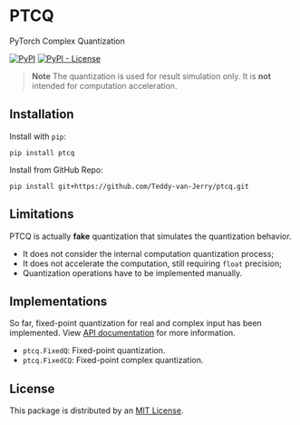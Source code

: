 # PTCQ
PyTorch Complex Quantization

[![PyPI](https://img.shields.io/pypi/v/ptcq)](https://pypi.org/project/ptcq/)
[![PyPI - License](https://img.shields.io/pypi/l/ptcq)](LICENSE)

> **Note** The quantization is used for result simulation only.
> It is **not** intended for computation acceleration.

## Installation
Install with `pip`:
```
pip install ptcq
```
Install from GitHub Repo:
```
pip install git+https://github.com/Teddy-van-Jerry/ptcq.git
```

## Limitations
PTCQ is actually **fake** quantization that simulates the quantization behavior.
- It does not consider the internal computation quantization process;
- It does not accelerate the computation, still requiring `float` precision;
- Quantization operations have to be implemented manually.

## Implementations

So far, fixed-point quantization for real and complex input has been implemented.
View [API documentation](https://ptcq.tvj.one/en/latest/api/fixed/) for more information.

- `ptcq.FixedQ`: Fixed-point quantization.
- `ptcq.FixedCQ`: Fixed-point complex quantization.

## License
This package is distributed by an [MIT License](LICENSE).
